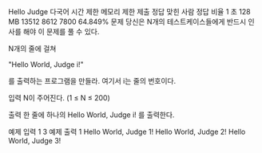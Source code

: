 Hello Judge 다국어
시간 제한	메모리 제한	제출	정답	맞힌 사람	정답 비율
1 초	128 MB	13512	8612	7800	64.849%
문제
당신은 N개의 테스트케이스들에게 반드시 인사를 해야 이 문제를 풀 수 있다.

N개의 줄에 걸쳐

"Hello World, Judge i!"

를 출력하는 프로그램을 만들라. 여기서 i는 줄의 번호이다.

입력
N이 주어진다. (1 ≤ N ≤ 200)

출력
한 줄에 하나의 Hello World, Judge i! 를 출력한다.

예제 입력 1 
3
예제 출력 1 
Hello World, Judge 1!
Hello World, Judge 2!
Hello World, Judge 3!